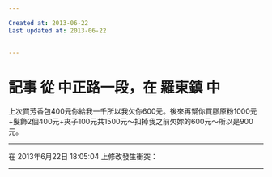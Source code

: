 ```yaml
---

Created at: 2013-06-22
Last updated at: 2013-06-22


---
```


# 記事 從 中正路一段，在 羅東鎮 中


上次買芳香包400元你給我一千所以我欠你600元。後來再幫你買膠原粉1000元+髮飾2個400元+夾子100元共1500元〜扣掉我之前欠妳的600元〜所以是900元。

* * *

在 2013年6月22日 18:05:04 上修改發生衝突：

* * *

